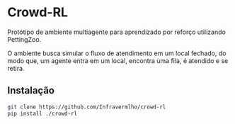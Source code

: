 # Crowd-RL
Protótipo de ambiente multiagente para aprendizado por reforço utilizando PettingZoo.

O ambiente busca simular o fluxo de atendimento em um local fechado, do modo que, um agente entra em um local, encontra uma fila, é atendido e se retira.


## Instalação
```bash
git clone https://github.com/Infravermlho/crowd-rl
pip install ./crowd-rl
```
